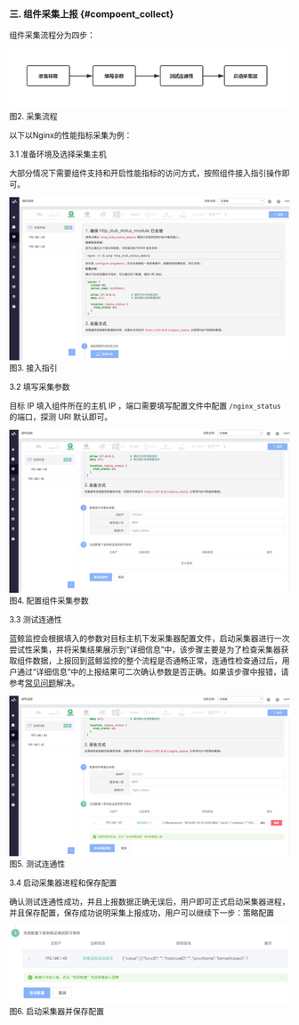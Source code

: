 ### 三. 组件采集上报 {#compoent_collect}

组件采集流程分为四步：

![](../../media/component_collect.png)
图2. 采集流程

以下以Nginx的性能指标采集为例：

3.1 准备环境及选择采集主机

大部分情况下需要组件支持和开启性能指标的访问方式，按照组件接入指引操作即可。

![](../../media/15367474576034.jpg)
图3. 接入指引

3.2 填写采集参数

目标 IP 填入组件所在的主机 IP ，端口需要填写配置文件中配置 `/nginx_status` 的端口，探测 URI 默认即可。

![](../../media/15367474906275.jpg)
图4. 配置组件采集参数

3.3 测试连通性

蓝鲸监控会根据填入的参数对目标主机下发采集器配置文件，启动采集器进行一次尝试性采集，并将采集结果展示到“详细信息”中，该步骤主要是为了检查采集器获取组件数据，上报回到蓝鲸监控的整个流程是否通畅正常，连通性检查通过后，用户通过“详细信息”中的上报结果可二次确认参数是否正确。如果该步骤中报错，请参考[常见问题]()解决。

![](../../media/15367475205722.jpg)
图5. 测试连通性

3.4 启动采集器进程和保存配置

确认测试连通性成功，并且上报数据正确无误后，用户即可正式启动采集器进程，并且保存配置，保存成功说明采集上报成功，用户可以继续下一步：策略配置

![](../../media/15367475492586.jpg)
图6. 启动采集器并保存配置
